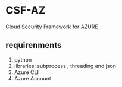 # CSF-AZ
Cloud Security Framework for AZURE
## requirenments
1. python
2. libraries: subprocess , threading and json
3. Azure CLI
4. Azure Account
